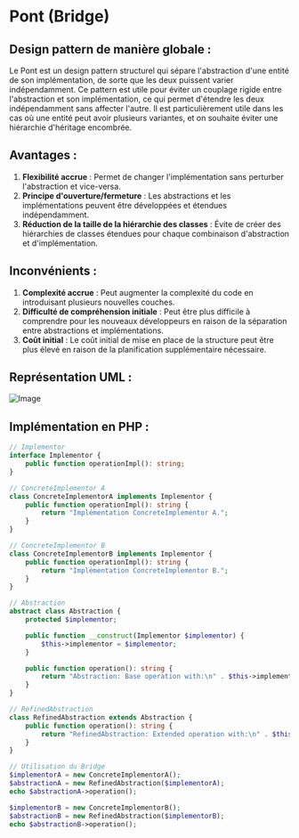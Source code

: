 # Pont (Bridge)

## Design pattern de manière globale :
Le Pont est un design pattern structurel qui sépare l'abstraction d'une entité de son implémentation, de sorte que les deux puissent varier indépendamment. Ce pattern est utile pour éviter un couplage rigide entre l'abstraction et son implémentation, ce qui permet d'étendre les deux indépendamment sans affecter l'autre. Il est particulièrement utile dans les cas où une entité peut avoir plusieurs variantes, et on souhaite éviter une hiérarchie d'héritage encombrée.

## Avantages :
1. **Flexibilité accrue** : Permet de changer l'implémentation sans perturber l'abstraction et vice-versa.
2. **Principe d'ouverture/fermeture** : Les abstractions et les implémentations peuvent être développées et étendues indépendamment.
3. **Réduction de la taille de la hiérarchie des classes** : Évite de créer des hiérarchies de classes étendues pour chaque combinaison d'abstraction et d'implémentation.

## Inconvénients :
1. **Complexité accrue** : Peut augmenter la complexité du code en introduisant plusieurs nouvelles couches.
2. **Difficulté de compréhension initiale** : Peut être plus difficile à comprendre pour les nouveaux développeurs en raison de la séparation entre abstractions et implémentations.
3. **Coût initial** : Le coût initial de mise en place de la structure peut être plus élevé en raison de la planification supplémentaire nécessaire.

## Représentation UML :
![Image](https://cdn.discordapp.com/attachments/884824217110061117/1202907343998689310/image.png?ex=65cf29c3&is=65bcb4c3&hm=63d84b0dc407081800ff9d0cb2ea6aea264ea5357efeb6500b06c22504d56d3b&)

## Implémentation en PHP :
```php
// Implementor
interface Implementor {
    public function operationImpl(): string;
}

// ConcreteImplementor A
class ConcreteImplementorA implements Implementor {
    public function operationImpl(): string {
        return "Implémentation ConcreteImplementor A.";
    }
}

// ConcreteImplementor B
class ConcreteImplementorB implements Implementor {
    public function operationImpl(): string {
        return "Implémentation ConcreteImplementor B.";
    }
}

// Abstraction
abstract class Abstraction {
    protected $implementor;

    public function __construct(Implementor $implementor) {
        $this->implementor = $implementor;
    }

    public function operation(): string {
        return "Abstraction: Base operation with:\n" . $this->implementor->operationImpl();
    }
}

// RefinedAbstraction
class RefinedAbstraction extends Abstraction {
    public function operation(): string {
        return "RefinedAbstraction: Extended operation with:\n" . $this->implementor->operationImpl();
    }
}

// Utilisation du Bridge
$implementorA = new ConcreteImplementorA();
$abstractionA = new RefinedAbstraction($implementorA);
echo $abstractionA->operation();

$implementorB = new ConcreteImplementorB();
$abstractionB = new RefinedAbstraction($implementorB);
echo $abstractionB->operation();
```
